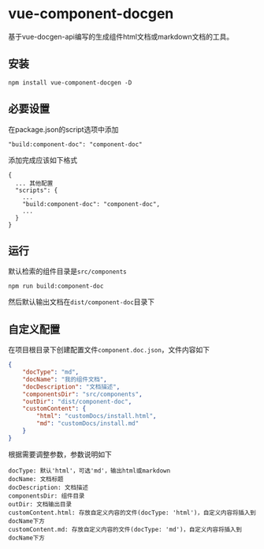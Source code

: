 # vue-component-docgen

基于vue-docgen-api编写的生成组件html文档或markdown文档的工具。

## 安装
```shell
npm install vue-component-docgen -D
```

## 必要设置
在package.json的script选项中添加
```
"build:component-doc": "component-doc"
```
添加完成应该如下格式
```
{
  ... 其他配置
  "scripts": {
    ...
    "build:component-doc": "component-doc",
    ...
  }
}

```

## 运行

默认检索的组件目录是`src/components`

```shell
npm run build:component-doc
```
然后默认输出文档在`dist/component-doc`目录下

## 自定义配置
在项目根目录下创建配置文件`component.doc.json`，文件内容如下
```json
{
    "docType": "md",
    "docName": "我的组件文档",
    "docDescription": "文档描述",
    "componentsDir": "src/components",
    "outDir": "dist/component-doc",
    "customContent": {
        "html": "customDocs/install.html",
        "md": "customDocs/install.md"
    }
}
```
根据需要调整参数，参数说明如下
```
docType: 默认'html'，可选'md'，输出html或markdown
docName: 文档标题
docDescription: 文档描述
componentsDir: 组件目录
outDir: 文档输出目录
customContent.html: 存放自定义内容的文件(docType: 'html')，自定义内容将插入到docName下方
customContent.md: 存放自定义内容的文件(docType: 'md')，自定义内容将插入到docName下方
```